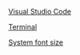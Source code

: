[Visual Studio Code](instructions/VSCode/VSCode.md)

[Terminal](instructions/Terminal/Terminal.md)

[System font size](instructions/System.md)
